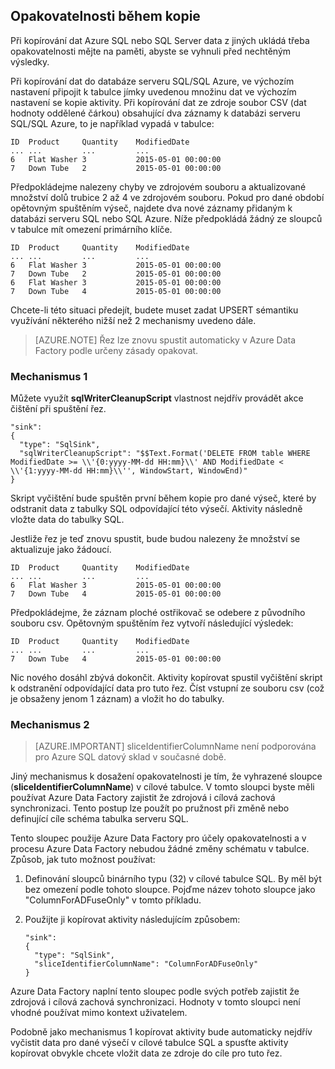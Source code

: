 ## <a name="repeatability-during-copy"></a>Opakovatelnosti během kopie

Při kopírování dat Azure SQL nebo SQL Server data z jiných ukládá třeba opakovatelnosti mějte na paměti, abyste se vyhnuli před nechtěným výsledky. 

Při kopírování dat do databáze serveru SQL/SQL Azure, ve výchozím nastavení připojit k tabulce jímky uvedenou množinu dat ve výchozím nastavení se kopie aktivity. Při kopírování dat ze zdroje soubor CSV (dat hodnoty oddělené čárkou) obsahující dva záznamy k databázi serveru SQL/SQL Azure, to je například vypadá v tabulce:
    
    ID  Product     Quantity    ModifiedDate
    ... ...         ...         ...
    6   Flat Washer 3           2015-05-01 00:00:00
    7   Down Tube   2           2015-05-01 00:00:00

Předpokládejme nalezeny chyby ve zdrojovém souboru a aktualizované množství dolů trubice 2 až 4 ve zdrojovém souboru. Pokud pro dané období opětovným spuštěním výseč, najdete dva nové záznamy přidaným k databázi serveru SQL nebo SQL Azure. Níže předpokládá žádný ze sloupců v tabulce mít omezení primárního klíče.
    
    ID  Product     Quantity    ModifiedDate
    ... ...         ...         ...
    6   Flat Washer 3           2015-05-01 00:00:00
    7   Down Tube   2           2015-05-01 00:00:00
    6   Flat Washer 3           2015-05-01 00:00:00
    7   Down Tube   4           2015-05-01 00:00:00

Chcete-li této situaci předejít, budete muset zadat UPSERT sémantiku využívání některého nižší než 2 mechanismy uvedeno dále.

> [AZURE.NOTE] Řez lze znovu spustit automaticky v Azure Data Factory podle určeny zásady opakovat.

### <a name="mechanism-1"></a>Mechanismus 1

Můžete využít **sqlWriterCleanupScript** vlastnost nejdřív provádět akce čištění při spuštění řez. 

    "sink":  
    { 
      "type": "SqlSink", 
      "sqlWriterCleanupScript": "$$Text.Format('DELETE FROM table WHERE ModifiedDate >= \\'{0:yyyy-MM-dd HH:mm}\\' AND ModifiedDate < \\'{1:yyyy-MM-dd HH:mm}\\'', WindowStart, WindowEnd)"
    }

Skript vyčištění bude spuštěn první během kopie pro dané výseč, které by odstranit data z tabulky SQL odpovídající této výsečí. Aktivity následně vložte data do tabulky SQL. 

Jestliže řez je teď znovu spustit, bude budou nalezeny že množství se aktualizuje jako žádoucí.
    
    ID  Product     Quantity    ModifiedDate
    ... ...         ...         ...
    6   Flat Washer 3           2015-05-01 00:00:00
    7   Down Tube   4           2015-05-01 00:00:00

Předpokládejme, že záznam ploché ostřikovač se odebere z původního souboru csv. Opětovným spuštěním řez vytvoří následující výsledek: 
    
    ID  Product     Quantity    ModifiedDate
    ... ...         ...         ...
    7   Down Tube   4           2015-05-01 00:00:00

Nic nového dosáhl zbývá dokončit. Aktivity kopírovat spustil vyčištění skript k odstranění odpovídající data pro tuto řez. Číst vstupní ze souboru csv (což je obsaženy jenom 1 záznam) a vložit ho do tabulky. 

### <a name="mechanism-2"></a>Mechanismus 2
> [AZURE.IMPORTANT] sliceIdentifierColumnName není podporována pro Azure SQL datový sklad v současné době. 

Jiný mechanismus k dosažení opakovatelnosti je tím, že vyhrazené sloupce (**sliceIdentifierColumnName**) v cílové tabulce. V tomto sloupci byste měli používat Azure Data Factory zajistit že zdrojová i cílová zachová synchronizaci. Tento postup lze použít po pružnost při změně nebo definující cíle schéma tabulka serveru SQL. 

Tento sloupec použije Azure Data Factory pro účely opakovatelnosti a v procesu Azure Data Factory nebudou žádné změny schématu v tabulce. Způsob, jak tuto možnost používat:

1.  Definování sloupců binárního typu (32) v cílové tabulce SQL. By měl být bez omezení podle tohoto sloupce. Pojďme název tohoto sloupce jako "ColumnForADFuseOnly" v tomto příkladu.
2.  Použijte ji kopírovat aktivity následujícím způsobem:

        "sink":  
        { 
          "type": "SqlSink", 
          "sliceIdentifierColumnName": "ColumnForADFuseOnly"
        }

Azure Data Factory naplní tento sloupec podle svých potřeb zajistit že zdrojová i cílová zachová synchronizaci. Hodnoty v tomto sloupci není vhodné používat mimo kontext uživatelem. 

Podobně jako mechanismus 1 kopírovat aktivity bude automaticky nejdřív vyčistit data pro dané výsečí v cílové tabulce SQL a spusťte aktivity kopírovat obvykle chcete vložit data ze zdroje do cíle pro tuto řez. 
